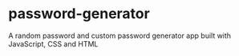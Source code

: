 # password-generator
A random password and custom password generator app built with JavaScript, CSS and HTML

